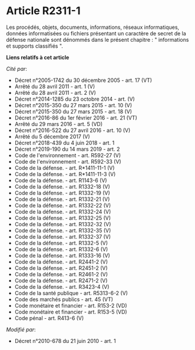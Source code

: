# Article R2311-1

Les procédés, objets, documents, informations, réseaux informatiques, données informatisées ou fichiers présentant un
caractère de secret de la défense nationale sont dénommés dans le présent chapitre : " informations  et supports classifiés
".

**Liens relatifs à cet article**

_Cité par_:

  - Décret n°2005-1742 du 30 décembre 2005 - art. 17 (VT)
  - Arrêté du 28 avril 2011 - art. 1 (V)
  - Arrêté du 28 avril 2011 - art. 2 (V)
  - Décret n°2014-1285 du 23 octobre 2014 - art. (V)
  - Décret n°2015-350 du 27 mars 2015 - art. 10 (V)
  - Décret n°2015-350 du 27 mars 2015 - art. 18 (V)
  - Décret n°2016-86 du 1er février 2016 - art. 21 (VT)
  - Arrêté du 29 mars 2016 - art. 5 (VD)
  - Décret n°2016-522 du 27 avril 2016 - art. 10 (V)
  - Arrêté du 5 décembre 2017 (V)
  - Décret n°2018-439 du 4 juin 2018 - art. 1
  - Décret n°2019-190 du 14 mars 2019 - art. 2
  - Code de l'environnement - art. R592-27 (V)
  - Code de l'environnement - art. R592-33 (V)
  - Code de la défense. - art. R*1411-11-1 (V)
  - Code de la défense. - art. R*1411-11-3 (V)
  - Code de la défense. - art. R1143-6 (V)
  - Code de la défense. - art. R1332-18 (V)
  - Code de la défense. - art. R1332-19 (V)
  - Code de la défense. - art. R1332-21 (V)
  - Code de la défense. - art. R1332-22 (V)
  - Code de la défense. - art. R1332-24 (V)
  - Code de la défense. - art. R1332-25 (V)
  - Code de la défense. - art. R1332-32 (V)
  - Code de la défense. - art. R1332-35 (V)
  - Code de la défense. - art. R1332-37 (V)
  - Code de la défense. - art. R1332-5 (V)
  - Code de la défense. - art. R1332-6 (V)
  - Code de la défense. - art. R1333-16 (V)
  - Code de la défense. - art. R2441-2 (V)
  - Code de la défense. - art. R2451-2 (V)
  - Code de la défense. - art. R2461-2 (V)
  - Code de la défense. - art. R2471-2 (V)
  - Code de la défense. - art. R3423-4 (V)
  - Code de la santé publique - art. R5313-6-2 (V)
  - Code des marchés publics - art. 45 (VT)
  - Code monétaire et financier - art. R153-2 (VD)
  - Code monétaire et financier - art. R153-5 (VD)
  - Code pénal - art. R413-6 (V)

_Modifié par_:

  - Décret n°2010-678 du 21 juin 2010 - art. 1
